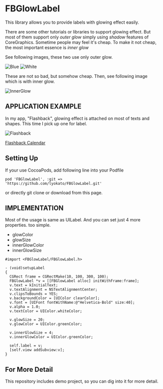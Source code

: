 # FBGlowLabel

This library allows you to provide labels with glowing effect easily. 

There are some other tutorials or libraries to support glowing effect. But most of them support only *outer glow* simply using *shadow* features of CoreGraphics. Sometime people may feel it's cheap. To make it not cheap, the most important essence is *inner glow*

See following images, these two use only outer glow.

![Blue](http://static.squarespace.com/static/51c2c539e4b032aad7050f2e/t/52821cc3e4b03c032e6c10e8/1384258756906/blue.png?format=750w "Blue")
![White](http://static.squarespace.com/static/51c2c539e4b032aad7050f2e/t/52821cd1e4b05645e63790aa/1384258771249/white.png?format=750w "White")

These are not so bad, but somehow cheap. Then, see following image which is with inner glow. 

![InnerGlow](http://static.squarespace.com/static/51c2c539e4b032aad7050f2e/t/52821ce0e4b03c032e6c1113/1384258840734/glow.png?format=750w "InnerGlowExample")

## APPLICATION EXAMPLE

In my app, "Flashback", glowing effect is attached on most of texts and shapes. This time I pick up one for label.

![Flashback](http://static.squarespace.com/static/51c2c539e4b032aad7050f2e/t/5280c72be4b05ebb58c32579/1384171308891/Screens5.png?format=1500w "Flashback")

[Flashback Calendar](http://flashback-calendar.com/)

## Setting Up

If your use CocoaPods, add following line into your Podfile

```
pod 'FBGlowLabel', :git => 'https://github.com/lyokato/FBGlowLabel.git'
```

or directly git clone or download from this page. 

## IMPLEMENTATION

Most of the usage is same as UILabel. And you can set just 4 more properties. too simple.

- glowColor
- glowSize
- innerGlowColor
- innerGlowSize

```
#import <FBGlowLabel/FBGlowLabel.h>

- (void)setupLabel
{
  CGRect frame = CGRectMake(10, 100, 300, 100);
  FBGlowLabel *v = [[FBGlowLabel alloc] initWithFrame:frame];
  v.text = kInitialText;
  v.textAlignment = NSTextAlignmentCenter;
  v.clipsToBounds = YES;
  v.backgroundColor = [UIColor clearColor];
  v.font = [UIFont fontWithName:@"Helvetica-Bold" size:40];
  v.alpha = 1.0;
  v.textColor = UIColor.whiteColor;

  v.glowSize = 20;
  v.glowColor = UIColor.greenColor;

  v.innerGlowSize = 4;
  v.innerGlowColor = UIColor.greenColor;

  self.label = v;
  [self.view addSubview:v];
}
```

## For More Detail

This repository includes demo project, so you can dig into it for more detail. 

